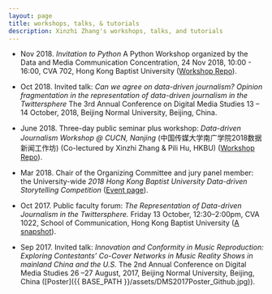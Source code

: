 ```yaml
---
layout: page
title: workshops, talks, & tutorials
description: Xinzhi Zhang's workshops, talks, and tutorials
---
```


- Nov 2018. *Invitation to Python* A Python Workshop organized by the Data and Media Communication Concentration, 24 Nov 2018, 10:00 - 16:00, CVA 702, Hong Kong Baptist University ([Workshop Repo](https://github.com/xzzhang2/201811_budmc_Invitation2Py)).   

- Oct 2018. Invited talk: *Can we agree on data-driven journalism? Opinion fragmentation in the representation of data-driven journalism in the Twittersphere* The 3rd Annual Conference on Digital Media Studies 13 – 14 October, 2018, Beijing Normal University, Beijing, China.

- June 2018. Three-day public seminar plus workshop: *Data-driven Journalism Workshop @ CUCN, Nanjing* (中国传媒大学南广学院2018数据新闻工作坊) (Co-lectured by Xinzhi Zhang & Pili Hu, HKBU) ([Workshop Repo](https://github.com/xzzhang2/201806_cucnddj)).

- Mar 2018. Chair of the Organizing Committee  and jury panel member: the University-wide *2018 Hong Kong Baptist University Data-driven Storytelling Competition* ([Event page](http://datastory2018.dnnsociety.org)).

- Oct 2017. Public faculty forum: *The Representation of Data-driven Journalism in the Twittersphere.* Friday 13 October, 12:30–2:00pm, CVA 1022, School of Communication, Hong Kong Baptist University ([A snapshot](https://mailchi.mp/32742cef043f/research-news-for-our-communication-school?e=bdebb12f53)).  

- Sep 2017. Invited talk: *Innovation and Conformity in Music Reproduction: Exploring Contestants’ Co-Cover Networks in Music Reality Shows in mainland China and the U.S.* The 2nd Annual Conference on Digital Media Studies 26 –27 August, 2017, Beijing Normal University, Beijing, China ([Poster]({{ BASE_PATH }}/assets/DMS2017Poster_Github.jpg)).
